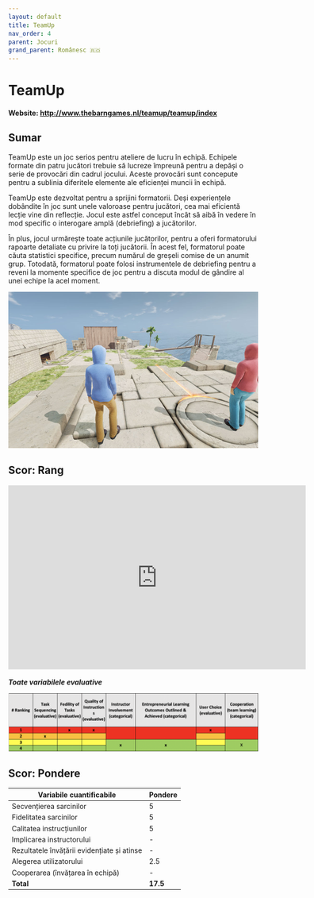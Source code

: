 ```yaml
---
layout: default
title: TeamUp
nav_order: 4
parent: Jocuri
grand_parent: Românesc 🇷🇴
---
```


# TeamUp

#### Website: http://www.thebarngames.nl/teamup/teamup/index

## Sumar

TeamUp este un joc serios pentru ateliere de lucru în echipă. Echipele formate din patru jucători trebuie să lucreze împreună pentru a depăși o serie de provocări din cadrul jocului. Aceste provocări sunt concepute pentru a sublinia diferitele elemente ale eficienței muncii în echipă.

TeamUp este dezvoltat pentru a sprijini formatorii. Deși experiențele dobândite în joc sunt unele valoroase pentru jucători, cea mai eficientă lecție vine din reflecție. Jocul este astfel conceput încât să aibă în vedere în mod specific o interogare amplă (debriefing) a jucătorilor.

În plus, jocul urmărește toate acțiunile jucătorilor, pentru a oferi formatorului rapoarte detaliate cu privire la toți jucătorii. În acest fel, formatorul poate căuta statistici specifice, precum numărul de greșeli comise de un anumit grup. Totodată, formatorul poate folosi instrumentele de debriefing pentru a reveni la momente specifice de joc pentru a discuta modul de gândire al unei echipe la acel moment.

![Image of Simbiz](../assets/teamup.jpg)

## Scor: Rang

<iframe width="600" height="371" seamless frameborder="0" scrolling="no" src="https://docs.google.com/spreadsheets/d/e/2PACX-1vRQeSSNa-R2e3TA_gbRtNTG3-69Q0TsvFACQQct_vCGbwvci6NYCB5iWdA0Nlzw5RUHCZdxqINldR5G/pubchart?oid=746340513&amp;format=interactive"></iframe>

**_Toate variabilele evaluative_**

![Image of bizebee](../assets/teamupscore.png)

## Scor: Pondere

| **Variabile cuantificabile**                | **Pondere** |
| ------------------------------------------- | ----------- |
| Secvențierea sarcinilor                     | 5           |
| Fidelitatea sarcinilor                      | 5           |
| Calitatea instrucțiunilor                   | 5           |
| Implicarea instructorului                   | -           |
| Rezultatele învățării evidențiate și atinse | -           |
| Alegerea utilizatorului                     | 2.5         |
| Cooperarea (învățarea în echipă)            | -           |
| **Total**                                   | **17.5**    |
